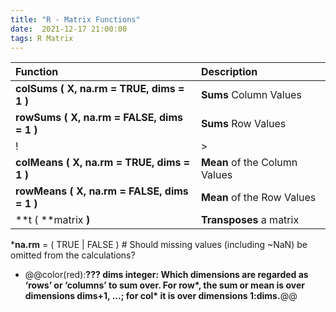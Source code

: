 ```yaml
---
title: "R - Matrix Functions"
date:  2021-12-17 21:00:00
tags: R Matrix
---
```


| Function | Description |
| :--|:--|
| **colSums ( X, na.rm = TRUE, dims = 1 )** | **Sums** Column Values |
| **rowSums ( X, na.rm = FALSE, dims = 1 )** | **Sums** Row Values |
|!|>|
| **colMeans ( X, na.rm = TRUE, dims = 1 )** | **Mean** of the Column Values |
| **rowMeans ( X, na.rm = FALSE, dims = 1 )** | **Mean** of the Row Values |
| **t ( **matrix **)** | **Transposes** a matrix |


***na.rm** = ( TRUE | FALSE ) # Should missing values (including ~NaN) be omitted from the calculations?
* @@color(red):**??? dims	 integer: Which dimensions are regarded as ‘rows’ or ‘columns’ to sum over. For row*, the sum or mean is over dimensions dims+1, ...; for col* it is over dimensions 1:dims.**@@